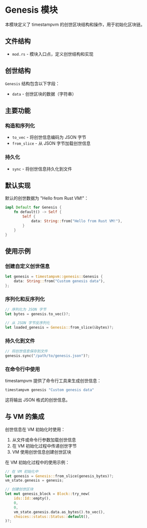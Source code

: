# Genesis 模块

本模块定义了 timestampvm 的创世区块结构和操作，用于初始化区块链。

## 文件结构

- `mod.rs` - 模块入口点，定义创世结构和实现

## 创世结构

`Genesis` 结构包含以下字段：

- `data` - 创世区块的数据（字符串）

## 主要功能

### 构造和序列化

- `to_vec` - 将创世信息编码为 JSON 字节
- `from_slice` - 从 JSON 字节加载创世信息

### 持久化

- `sync` - 将创世信息持久化到文件

## 默认实现

默认的创世数据为 "Hello from Rust VM!"：

```rust
impl Default for Genesis {
    fn default() -> Self {
        Self {
            data: String::from("Hello from Rust VM!"),
        }
    }
}
```

## 使用示例

### 创建自定义创世信息

```rust
let genesis = timestampvm::genesis::Genesis {
    data: String::from("Custom genesis data"),
};
```

### 序列化和反序列化

```rust
// 序列化为 JSON 字节
let bytes = genesis.to_vec()?;

// 从 JSON 字节反序列化
let loaded_genesis = Genesis::from_slice(&bytes)?;
```

### 持久化到文件

```rust
// 将创世信息保存到文件
genesis.sync("/path/to/genesis.json")?;
```

### 在命令行中使用

timestampvm 提供了命令行工具来生成创世信息：

```bash
timestampvm genesis "Custom genesis data"
```

这将输出 JSON 格式的创世信息。

## 与 VM 的集成

创世信息在 VM 初始化时使用：

1. 从文件或命令行参数加载创世信息
2. 在 VM 初始化过程中传递创世字节
3. VM 使用创世信息创建创世区块

在 VM 初始化过程中的使用示例：

```rust
// 在 VM 初始化中
let genesis = Genesis::from_slice(genesis_bytes)?;
vm_state.genesis = genesis;

// 创建创世区块
let mut genesis_block = Block::try_new(
    ids::Id::empty(),
    0,
    0,
    vm_state.genesis.data.as_bytes().to_vec(),
    choices::status::Status::default(),
)?;
```
